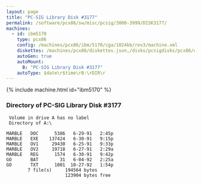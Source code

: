 ```yaml
---
layout: page
title: "PC-SIG Library Disk #3177"
permalink: /software/pcx86/sw/misc/pcsig/3000-3999/DISK3177/
machines:
  - id: ibm5170
    type: pcx86
    config: /machines/pcx86/ibm/5170/cga/1024kb/rev3/machine.xml
    diskettes: /machines/pcx86/diskettes.json,/disks/pcsigdisks/pcx86/diskettes.json
    autoGen: true
    autoMount:
      B: "PC-SIG Library Disk #3177"
    autoType: $date\r$time\rB:\rDIR\r
---
```


{% include machine.html id="ibm5170" %}

### Directory of PC-SIG Library Disk #3177

     Volume in drive A has no label
     Directory of A:\

    MARBLE   DOC      5386   6-29-91   2:45p
    MARBLE   EXE    137424   6-30-91   9:15p
    MARBLE   OV1     29430   6-25-91   9:33p
    MARBLE   OV2     19718   6-27-91   2:29a
    MARBLE   REG      1574   6-30-91   9:42p
    GO       BAT        31   6-04-92   2:25a
    GO       TXT      1001  10-27-92   1:54p
            7 file(s)     194564 bytes
                          123904 bytes free
